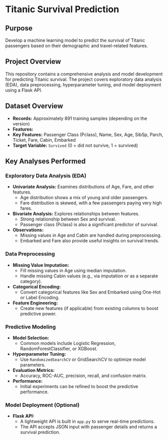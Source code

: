 
# Titanic Survival Prediction

## Purpose
Develop a machine learning model to predict the survival of Titanic passengers based on their demographic and travel-related features.

## Project Overview
This repository contains a comprehensive analysis and model development for predicting Titanic survival.
The project covers exploratory data analysis (EDA), data preprocessing, hyperparameter tuning, and model deployment using a Flask API.

## Dataset Overview
- **Records:** Approximately 891 training samples (depending on the version)
- **Features:** 
- **Key Features:** Passenger Class (Pclass), Name, Sex, Age, SibSp, Parch, Ticket, Fare, Cabin, Embarked
- **Target Variable:** `Survived` (0 = did not survive, 1 = survived)

## Key Analyses Performed

### Exploratory Data Analysis (EDA)
- **Univariate Analysis:** Examines distributions of Age, Fare, and other features.
  - Age distribution shows a mix of young and older passengers.
  - Fare distribution is skewed, with a few passengers paying very high fares.
- **Bivariate Analysis:** Explores relationships between features.
  - Strong relationship between Sex and survival.
  - Passenger class (Pclass) is also a significant predictor of survival.
- **Observations:**  
  - Missing values in Age and Cabin are handled during preprocessing.
  - Embarked and Fare also provide useful insights on survival trends.

### Data Preprocessing
- **Missing Value Imputation:**  
  - Fill missing values in Age using median imputation.
  - Handle missing Cabin values (e.g., via imputation or as a separate category).
- **Categorical Encoding:**  
  - Convert categorical features like Sex and Embarked using One-Hot or Label Encoding.
- **Feature Engineering:**  
  - Create new features (if applicable) from existing columns to boost predictive power.

### Predictive Modeling
- **Model Selection:**  
  - Common models include Logistic Regression, RandomForestClassifier, or XGBoost.
- **Hyperparameter Tuning:**  
  - Use `RandomizedSearchCV` or GridSearchCV to optimize model parameters.
- **Evaluation Metrics:**  
  - Accuracy, ROC-AUC, precision, recall, and confusion matrix.
- **Performance:**  
  - Initial experiments can be refined to boost the predictive performance.

### Model Deployment (Optional)
- **Flask API:**  
  - A lightweight API is built in `app.py` to serve real-time predictions.
  - The API accepts JSON input with passenger details and returns a survival prediction.



